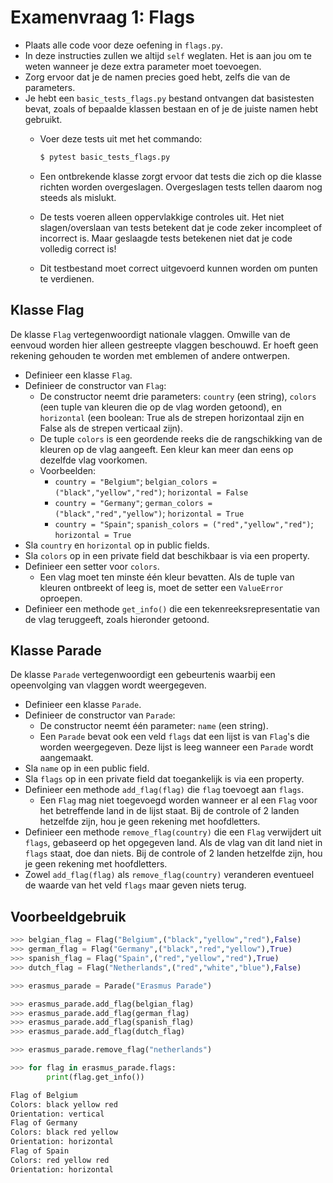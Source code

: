 # Examenvraag 1: Flags

* Plaats alle code voor deze oefening in `flags.py`.
* In deze instructies zullen we altijd `self` weglaten.
  Het is aan jou om te weten wanneer je deze extra parameter moet toevoegen.
* Zorg ervoor dat je de namen precies goed hebt, zelfs die van de parameters.
* Je hebt een `basic_tests_flags.py` bestand ontvangen dat basistesten bevat, zoals of bepaalde klassen bestaan en of je de juiste namen hebt gebruikt.
  * Voer deze tests uit met het commando:

    ```bash
    $ pytest basic_tests_flags.py
    ```

  * Een ontbrekende klasse zorgt ervoor dat tests die zich op die klasse richten worden overgeslagen.
    Overgeslagen tests tellen daarom nog steeds als mislukt.
  * De tests voeren alleen oppervlakkige controles uit.
    Het niet slagen/overslaan van tests betekent dat je code zeker incompleet of incorrect is.
    Maar geslaagde tests betekenen niet dat je code volledig correct is!
  * Dit testbestand moet correct uitgevoerd kunnen worden om punten te verdienen.

## Klasse Flag
De klasse `Flag` vertegenwoordigt nationale vlaggen. Omwille van de eenvoud worden hier alleen gestreepte vlaggen beschouwd. Er hoeft geen rekening gehouden te worden met emblemen of andere ontwerpen.

* Definieer een klasse `Flag`.
* Definieer de constructor van `Flag`:
    * De constructor neemt drie parameters: `country` (een string), `colors` (een tuple van kleuren die op de vlag worden getoond), en `horizontal` (een boolean: True als de strepen horizontaal zijn en False als de strepen verticaal zijn).
    * De tuple `colors` is een geordende reeks die de rangschikking van de kleuren op de vlag aangeeft. Een kleur kan meer dan eens op dezelfde vlag voorkomen.
    * Voorbeelden:
        * `country = "Belgium"`; `belgian_colors = ("black","yellow","red")`; `horizontal = False`
        * `country = "Germany"`; `german_colors = ("black","red","yellow")`; `horizontal = True`
        * `country = "Spain"`; `spanish_colors = ("red","yellow","red")`; `horizontal = True`
* Sla `country` en `horizontal` op in public fields.
* Sla `colors` op in een private field dat beschikbaar is via een property.
* Definieer een setter voor `colors`.
  * Een vlag moet ten minste één kleur bevatten. Als de tuple van kleuren ontbreekt of leeg is, moet de setter een `ValueError` oproepen.
* Definieer een methode `get_info()` die een tekenreeksrepresentatie van de vlag teruggeeft, zoals hieronder getoond.

## Klasse Parade
De klasse `Parade` vertegenwoordigt een gebeurtenis waarbij een opeenvolging van vlaggen wordt weergegeven.
* Definieer een klasse `Parade`.
* Definieer de constructor van `Parade`:
    * De constructor neemt één parameter: `name` (een string).
    * Een `Parade` bevat ook een veld `flags` dat een lijst is van `Flag`'s die worden weergegeven. Deze lijst is leeg wanneer een `Parade` wordt aangemaakt.
* Sla `name` op in een public field.
* Sla `flags` op in een private field dat toegankelijk is via een property.
* Definieer een methode `add_flag(flag)` die `flag` toevoegt aan `flags`.
  * Een `Flag` mag niet toegevoegd worden wanneer er al een `Flag` voor het betreffende land in de lijst staat. Bij de controle of 2 landen hetzelfde zijn, hou je geen rekening met hoofdletters. 
* Definieer een methode `remove_flag(country)` die een `Flag` verwijdert uit `flags`, gebaseerd op het opgegeven land. Als de vlag van dit land niet in `flags` staat, doe dan niets. Bij de controle of 2 landen hetzelfde zijn, hou je geen rekening met hoofdletters. 
* Zowel `add_flag(flag)` als `remove_flag(country)` veranderen eventueel de waarde van het veld `flags` maar geven niets terug.

## Voorbeeldgebruik

```python
>>> belgian_flag = Flag("Belgium",("black","yellow","red"),False)
>>> german_flag = Flag("Germany",("black","red","yellow"),True)
>>> spanish_flag = Flag("Spain",("red","yellow","red"),True)
>>> dutch_flag = Flag("Netherlands",("red","white","blue"),False)

>>> erasmus_parade = Parade("Erasmus Parade")

>>> erasmus_parade.add_flag(belgian_flag)
>>> erasmus_parade.add_flag(german_flag)
>>> erasmus_parade.add_flag(spanish_flag)
>>> erasmus_parade.add_flag(dutch_flag)

>>> erasmus_parade.remove_flag("netherlands")

>>> for flag in erasmus_parade.flags:
        print(flag.get_info())

Flag of Belgium
Colors: black yellow red
Orientation: vertical
Flag of Germany
Colors: black red yellow
Orientation: horizontal
Flag of Spain
Colors: red yellow red
Orientation: horizontal
```
